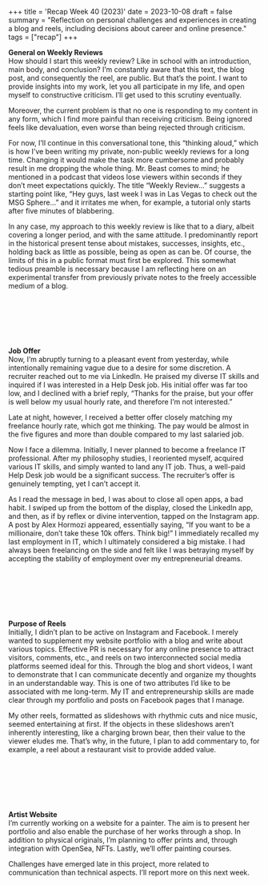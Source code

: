 +++
title = 'Recap Week 40 (2023)'
date = 2023-10-08
draft = false
summary = "Reflection on personal challenges and experiences in creating a blog and reels, including decisions about career and online presence."
tags = ["recap"]
+++

**General on Weekly Reviews**  
How should I start this weekly review? Like in school with an introduction, main body, and conclusion? I’m constantly aware that this text, the blog post, and consequently the reel, are public. But that’s the point. I want to provide insights into my work, let you all participate in my life, and open myself to constructive criticism. I’ll get used to this scrutiny eventually.

Moreover, the current problem is that no one is responding to my content in any form, which I find more painful than receiving criticism. Being ignored feels like devaluation, even worse than being rejected through criticism.

For now, I’ll continue in this conversational tone, this “thinking aloud,” which is how I’ve been writing my private, non-public weekly reviews for a long time. Changing it would make the task more cumbersome and probably result in me dropping the whole thing. Mr. Beast comes to mind; he mentioned in a podcast that videos lose viewers within seconds if they don’t meet expectations quickly. The title “Weekly Review…” suggests a starting point like, “Hey guys, last week I was in Las Vegas to check out the MSG Sphere…” and it irritates me when, for example, a tutorial only starts after five minutes of blabbering.

In any case, my approach to this weekly review is like that to a diary, albeit covering a longer period, and with the same attitude. I predominantly report in the historical present tense about mistakes, successes, insights, etc., holding back as little as possible, being as open as can be. Of course, the limits of this in a public format must first be explored. This somewhat tedious preamble is necessary because I am reflecting here on an experimental transfer from previously private notes to the freely accessible medium of a blog.

</br></br>  
</br></br> 

**Job Offer**  
Now, I’m abruptly turning to a pleasant event from yesterday, while intentionally remaining vague due to a desire for some discretion. A recruiter reached out to me via LinkedIn. He praised my diverse IT skills and inquired if I was interested in a Help Desk job. His initial offer was far too low, and I declined with a brief reply, “Thanks for the praise, but your offer is well below my usual hourly rate, and therefore I’m not interested.”

Late at night, however, I received a better offer closely matching my freelance hourly rate, which got me thinking. The pay would be almost in the five figures and more than double compared to my last salaried job.

Now I face a dilemma. Initially, I never planned to become a freelance IT professional. After my philosophy studies, I reoriented myself, acquired various IT skills, and simply wanted to land any IT job. Thus, a well-paid Help Desk job would be a significant success. The recruiter’s offer is genuinely tempting, yet I can’t accept it.

As I read the message in bed, I was about to close all open apps, a bad habit. I swiped up from the bottom of the display, closed the LinkedIn app, and then, as if by reflex or divine intervention, tapped on the Instagram app. A post by Alex Hormozi appeared, essentially saying, “If you want to be a millionaire, don’t take these 10k offers. Think big!” I immediately recalled my last employment in IT, which I ultimately considered a big mistake. I had always been freelancing on the side and felt like I was betraying myself by accepting the stability of employment over my entrepreneurial dreams.

</br></br>  
</br></br> 

**Purpose of Reels**  
Initially, I didn’t plan to be active on Instagram and Facebook. I merely wanted to supplement my website portfolio with a blog and write about various topics. Effective PR is necessary for any online presence to attract visitors, comments, etc., and reels on two interconnected social media platforms seemed ideal for this. Through the blog and short videos, I want to demonstrate that I can communicate decently and organize my thoughts in an understandable way. This is one of two attributes I’d like to be associated with me long-term. My IT and entrepreneurship skills are made clear through my portfolio and posts on Facebook pages that I manage.

My other reels, formatted as slideshows with rhythmic cuts and nice music, seemed entertaining at first. If the objects in these slideshows aren’t inherently interesting, like a charging brown bear, then their value to the viewer eludes me. That’s why, in the future, I plan to add commentary to, for example, a reel about a restaurant visit to provide added value.

</br></br>  
</br></br> 

**Artist Website**  
I’m currently working on a website for a painter. The aim is to present her portfolio and also enable the purchase of her works through a shop. In addition to physical originals, I’m planning to offer prints and, through integration with OpenSea, NFTs. Lastly, we’ll offer painting courses.

Challenges have emerged late in this project, more related to communication than technical aspects. I’ll report more on this next week.